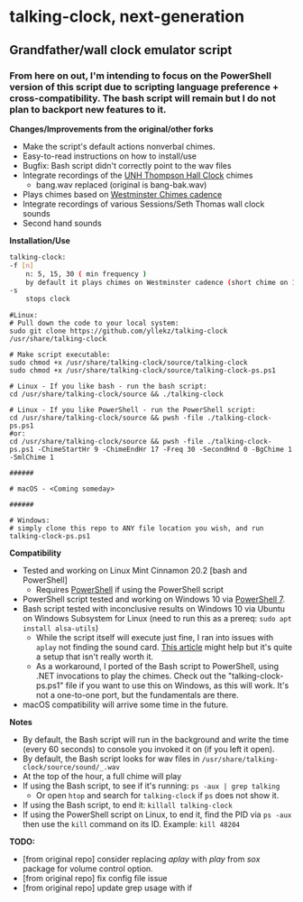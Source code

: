 # talking-clock, next-generation

## Grandfather/wall clock emulator script

### From here on out, I'm intending to focus on the PowerShell version of this script due to scripting language preference + cross-compatibility. The bash script will remain but I do not plan to backport new features to it.

**Changes/Improvements from the original/other forks**
* Make the script's default actions nonverbal chimes.
* Easy-to-read instructions on how to install/use
* Bugfix: Bash script didn't correctly point to the wav files
* Integrate recordings of the [UNH Thompson Hall Clock](https://www.youtube.com/watch?v=pmfMDvX646g) chimes
    * bang.wav replaced (original is bang-bak.wav)
* Plays chimes based on [Westminster Chimes cadence](https://en.wikipedia.org/wiki/Westminster_Quarters)
* Integrate recordings of various Sessions/Seth Thomas wall clock sounds
* Second hand sounds

**Installation/Use**
```bash
talking-clock:
-f [n]
    n: 5, 15, 30 ( min frequency )
    by default it plays chimes on Westminster cadence (short chime on 15/30/45 minutes past the hour) and will play a clock bell striking sound x times based on the hour.
-s
    stops clock
```

```
#Linux:
# Pull down the code to your local system:
sudo git clone https://github.com/yllekz/talking-clock /usr/share/talking-clock

# Make script executable:
sudo chmod +x /usr/share/talking-clock/source/talking-clock
sudo chmod +x /usr/share/talking-clock/source/talking-clock-ps.ps1

# Linux - If you like bash - run the bash script:
cd /usr/share/talking-clock/source && ./talking-clock

# Linux - If you like PowerShell - run the PowerShell script:
cd /usr/share/talking-clock/source && pwsh -file ./talking-clock-ps.ps1
#or:
cd /usr/share/talking-clock/source && pwsh -file ./talking-clock-ps.ps1 -ChimeStartHr 9 -ChimeEndHr 17 -Freq 30 -SecondHnd 0 -BgChime 1 -SmlChime 1

######

# macOS - <Coming someday>

######

# Windows:
# simply clone this repo to ANY file location you wish, and run talking-clock-ps.ps1
```

**Compatibility**
* Tested and working on Linux Mint Cinnamon 20.2 [bash and PowerShell]
    * Requires [PowerShell](https://github.com/powershell/powershell/) if using the PowerShell script
* PowerShell script tested and working on Windows 10 via [PowerShell 7](https://github.com/powershell/powershell/).
* Bash script tested with inconclusive results on Windows 10 via Ubuntu on Windows Subsystem for Linux (need to run this as a prereq: `sudo apt install alsa-utils`)
    * While the script itself will execute just fine, I ran into issues with `aplay` not finding the sound card. [This article](https://research.wmz.ninja/articles/2017/11/setting-up-wsl-with-graphics-and-audio.html) might help but it's quite a setup that isn't really worth it.
    * As a workaround, I ported of the Bash script to PowerShell, using .NET invocations to play the chimes. Check out the "talking-clock-ps.ps1" file if you want to use this on Windows, as this will work. It's not a one-to-one port, but the fundamentals are there.
* macOS compatibility will arrive some time in the future.

**Notes**
* By default, the Bash script will run in the background and write the time (every 60 seconds) to console you invoked it on (if you left it open).
* By default, the Bash script looks for wav files in `/usr/share/talking-clock/source/sound/_.wav`
* At the top of the hour, a full chime will play
* If using the Bash script, to see if it's running: `ps -aux | grep talking`
    * Or open `htop` and search for `talking-clock` if `ps` does not show it.
* If using the Bash script, to end it: ``killall talking-clock``
* If using the PowerShell script on Linux, to end it, find the PID via `ps -aux` then use the `kill` command on its ID. Example: `kill 48204`

**TODO:**
* [from original repo] consider replacing *aplay* with *play* from *sox* package for volume control option.
* [from original repo] fix config file issue
* [from original repo] update grep usage with if
